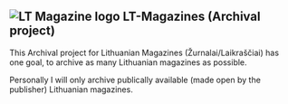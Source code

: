 ![LT Magazine logo](https://github.com/user-attachments/assets/44ddadb3-ab29-437a-b0cf-74db6d652466) LT-Magazines (Archival project)
-
This Archival project for Lithuanian Magazines (Žurnalai/Laikraščiai) has one goal, to archive as many Lithuanian magazines as possible.

Personally I will only archive publically available (made open by the publisher) Lithuanian magazines.

